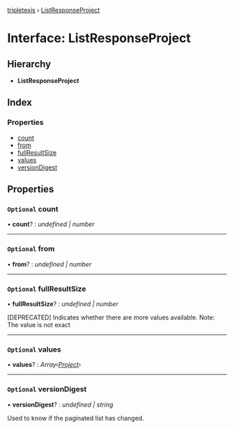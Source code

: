 [tripletexjs](../README.md) › [ListResponseProject](listresponseproject.md)

# Interface: ListResponseProject

## Hierarchy

* **ListResponseProject**

## Index

### Properties

* [count](listresponseproject.md#optional-count)
* [from](listresponseproject.md#optional-from)
* [fullResultSize](listresponseproject.md#optional-fullresultsize)
* [values](listresponseproject.md#optional-values)
* [versionDigest](listresponseproject.md#optional-versiondigest)

## Properties

### `Optional` count

• **count**? : *undefined | number*

___

### `Optional` from

• **from**? : *undefined | number*

___

### `Optional` fullResultSize

• **fullResultSize**? : *undefined | number*

[DEPRECATED] Indicates whether there are more values available. Note: The value is not exact

___

### `Optional` values

• **values**? : *Array‹[Project](../modules/project.md)›*

___

### `Optional` versionDigest

• **versionDigest**? : *undefined | string*

Used to know if the paginated list has changed.
